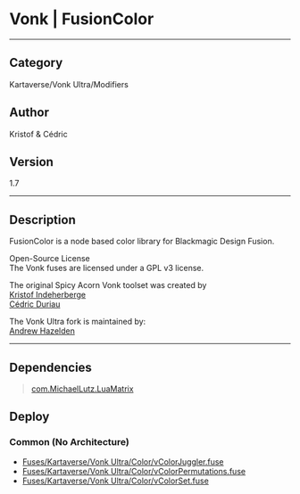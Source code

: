 # Vonk | FusionColor
___

## Category
Kartaverse/Vonk Ultra/Modifiers

## Author
Kristof & Cédric

## Version
1.7

___

## Description
<p>FusionColor is a node based color library for Blackmagic Design Fusion.</p>

<p>Open-Source License<br>
The Vonk fuses are licensed under a GPL v3 license.</p>

<p>The original Spicy Acorn Vonk toolset was created by<br>
<a href="mailto:xmnr0x23@gmail.com">Kristof Indeherberge</a><br>
<a href="mailto:duriau.cedric@live.be">Cédric Duriau</a></p>

<p>The Vonk Ultra fork is maintained by:<br>
<a href="mailto:andrew@andrewhazelden.com">Andrew Hazelden</a></p>


___

## Dependencies

> [com.MichaelLutz.LuaMatrix](com.MichaelLutz.LuaMatrix.md)  
## Deploy

### Common (No Architecture)

<ul>
<li><a href="https://gitlab.com/WeSuckLess/Reactor/-/blob/master/Atoms/com.Vonk.FusionColor/Fuses/Kartaverse/Vonk Ultra/Color/vColorJuggler.fuse?ref_type=heads">Fuses/Kartaverse/Vonk Ultra/Color/vColorJuggler.fuse</a></li>
<li><a href="https://gitlab.com/WeSuckLess/Reactor/-/blob/master/Atoms/com.Vonk.FusionColor/Fuses/Kartaverse/Vonk Ultra/Color/vColorPermutations.fuse?ref_type=heads">Fuses/Kartaverse/Vonk Ultra/Color/vColorPermutations.fuse</a></li>
<li><a href="https://gitlab.com/WeSuckLess/Reactor/-/blob/master/Atoms/com.Vonk.FusionColor/Fuses/Kartaverse/Vonk Ultra/Color/vColorSet.fuse?ref_type=heads">Fuses/Kartaverse/Vonk Ultra/Color/vColorSet.fuse</a></li>
</ul>
